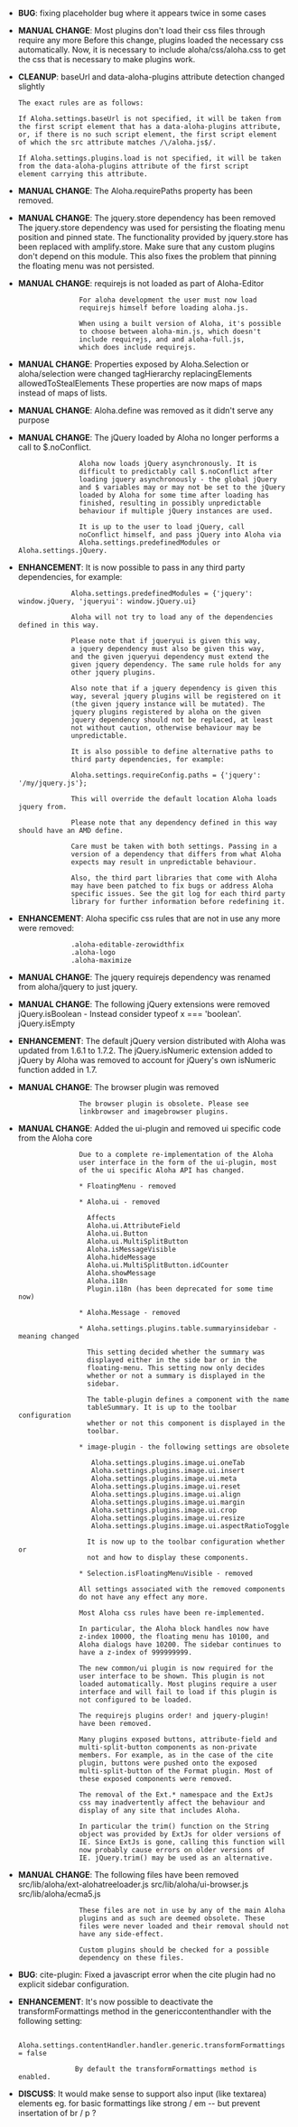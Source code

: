 - **BUG**: fixing placeholder bug where it appears twice in some cases

- **MANUAL CHANGE**: Most plugins don't load their css files through require any more
      Before this change, plugins loaded the necessary css automatically.
      Now, it is necessary to include aloha/css/aloha.css to get the css that is necessary to make plugins work.

- **CLEANUP**: baseUrl and data-aloha-plugins attribute detection changed slightly

      The exact rules are as follows:

	  If Aloha.settings.baseUrl is not specified, it will be taken from
	  the first script element that has a data-aloha-plugins attribute,
	  or, if there is no such script element, the first script element
	  of which the src attribute matches /\/aloha.js$/.
	 
	  If Aloha.settings.plugins.load is not specified, it will be taken
	  from the data-aloha-plugins attribute of the first script
	  element carrying this attribute.

- **MANUAL CHANGE**: The Aloha.requirePaths property has been removed.

- **MANUAL CHANGE**: The jquery.store dependency has been removed
                     The jquery.store dependency was used for persisting the floating menu position and pinned state.
                     The functionality provided by jquery.store has been replaced with amplify.store.
                     Make sure that any custom plugins don't depend on this module.
                     This also fixes the problem that pinning the floating menu was not persisted.

- **MANUAL CHANGE**: requirejs is not loaded as part of Aloha-Editor

                     For aloha development the user must now load
                     requirejs himself before loading aloha.js.

                     When using a built version of Aloha, it's possible
                     to choose between aloha-min.js, which doesn't
                     include requirejs, and and aloha-full.js,
                     which does include requirejs.

- **MANUAL CHANGE**: Properties exposed by Aloha.Selection or aloha/selection were changed
                     tagHierarchy
                     replacingElements
                     allowedToStealElements
                     These properties are now maps of maps instead of maps of lists.

- **MANUAL CHANGE**: Aloha.define was removed as it didn't serve any purpose

- **MANUAL CHANGE**: The jQuery loaded by Aloha no longer performs a call to $.noConflict.

                     Aloha now loads jQuery asynchronously. It is
                     difficult to predictably call $.noConflict after
                     loading jquery asynchronously - the global jQuery
                     and $ variables may or may not be set to the jQuery
                     loaded by Aloha for some time after loading has
                     finished, resulting in possibly unpredictable
                     behaviour if multiple jQuery instances are used.

                     It is up to the user to load jQuery, call
                     noConflict himself, and pass jQuery into Aloha via
                     Aloha.settings.predefinedModules or Aloha.settings.jQuery.

- **ENHANCEMENT**: It is now possible to pass in any third party
                   dependencies, for example:

                   Aloha.settings.predefinedModules = {'jquery': window.jQuery, 'jqueryui': window.jQuery.ui}

                   Aloha will not try to load any of the dependencies defined in this way.

                   Please note that if jqueryui is given this way,
                   a jquery dependency must also be given this way,
                   and the given jqueryui dependency must extend the
                   given jquery dependency. The same rule holds for any
                   other jquery plugins.

                   Also note that if a jquery dependency is given this
                   way, several jquery plugins will be registered on it
                   (the given jquery instance will be mutated). The
                   jquery plugins registered by aloha on the given
                   jquery dependency should not be replaced, at least
                   not without caution, otherwise behaviour may be
                   unpredictable.

                   It is also possible to define alternative paths to
                   third party dependencies, for example:

                   Aloha.settings.requireConfig.paths = {'jquery': '/my/jquery.js'};

                   This will override the default location Aloha loads jquery from.

                   Please note that any dependency defined in this way should have an AMD define.

                   Care must be taken with both settings. Passing in a
                   version of a dependency that differs from what Aloha
                   expects may result in unpredictable behaviour.

                   Also, the third part libraries that come with Aloha
                   may have been patched to fix bugs or address Aloha
                   specific issues. See the git log for each third party
                   library for further information before redefining it.

- **ENHANCEMENT**: Aloha specific css rules that are not in use any more were removed:

                   .aloha-editable-zerowidthfix
                   .aloha-logo
                   .aloha-maximize

- **MANUAL CHANGE**: The jquery requirejs dependency was renamed from aloha/jquery to just jquery.

- **MANUAL CHANGE**: The following jQuery extensions were removed
                     jQuery.isBoolean - Instead consider typeof x === 'boolean'. 
                     jQuery.isEmpty

- **ENHANCEMENT**: The default jQuery version distributed with Aloha was updated from 1.6.1 to 1.7.2.
                   The jQuery.isNumeric extension added to jQuery by Aloha was removed to
                   account for jQuery's own isNumeric function added in 1.7.

- **MANUAL CHANGE**: The browser plugin was removed

                     The browser plugin is obsolete. Please see
                     linkbrowser and imagebrowser plugins.

- **MANUAL CHANGE**: Added the ui-plugin and removed ui specific code from the Aloha core

                     Due to a complete re-implementation of the Aloha
                     user interface in the form of the ui-plugin, most
                     of the ui specific Aloha API has changed.

                     * FloatingMenu - removed

                     * Aloha.ui - removed

                       Affects
                       Aloha.ui.AttributeField
                       Aloha.ui.Button
                       Aloha.ui.MultiSplitButton
                       Aloha.isMessageVisible
                       Aloha.hideMessage
                       Aloha.ui.MultiSplitButton.idCounter
                       Aloha.showMessage
                       Aloha.i18n
                       Plugin.i18n (has been deprecated for some time now)

                     * Aloha.Message - removed

                     * Aloha.settings.plugins.table.summaryinsidebar - meaning changed

                       This setting decided whether the summary was
                       displayed either in the side bar or in the
                       floating-menu. This setting now only decides
                       whether or not a summary is displayed in the
                       sidebar.

                       The table-plugin defines a component with the name
                       tableSummary. It is up to the toolbar configuration
                       whether or not this component is displayed in the
                       toolbar.

                     * image-plugin - the following settings are obsolete

                        Aloha.settings.plugins.image.ui.oneTab
                        Aloha.settings.plugins.image.ui.insert
                        Aloha.settings.plugins.image.ui.meta
                        Aloha.settings.plugins.image.ui.reset
                        Aloha.settings.plugins.image.ui.align
                        Aloha.settings.plugins.image.ui.margin
                        Aloha.settings.plugins.image.ui.crop
                        Aloha.settings.plugins.image.ui.resize
                        Aloha.settings.plugins.image.ui.aspectRatioToggle

                       It is now up to the toolbar configuration whether or
                       not and how to display these components.

                     * Selection.isFloatingMenuVisible - removed
 
                     All settings associated with the removed components
                     do not have any effect any more.

                     Most Aloha css rules have been re-implemented.
                     
                     In particular, the Aloha block handles now have
                     z-index 10000, the floating menu has 10100, and
                     Aloha dialogs have 10200. The sidebar continues to
                     have a z-index of 999999999.

                     The new common/ui plugin is now required for the
                     user interface to be shown. This plugin is not
                     loaded automatically. Most plugins require a user
                     interface and will fail to load if this plugin is
                     not configured to be loaded.

                     The requirejs plugins order! and jquery-plugin!
                     have been removed.

                     Many plugins exposed buttons, attribute-field and
                     multi-split-button components as non-private
                     members. For example, as in the case of the cite
                     plugin, buttons were pushed onto the exposed
                     multi-split-button of the Format plugin. Most of
                     these exposed components were removed.

                     The removal of the Ext.* namespace and the ExtJs
                     css may inadvertently affect the behaviour and
                     display of any site that includes Aloha.

                     In particular the trim() function on the String
                     object was provided by ExtJs for older versions of
                     IE. Since ExtJs is gone, calling this function will
                     now probably cause errors on older versions of
                     IE. jQuery.trim() may be used as an alternative.

- **MANUAL CHANGE**: The following files have been removed
                     src/lib/aloha/ext-alohatreeloader.js
                     src/lib/aloha/ui-browser.js
                     src/lib/aloha/ecma5.js

                     These files are not in use by any of the main Aloha
                     plugins and as such are deemed obsolete. These
                     files were never loaded and their removal should not
                     have any side-effect.

                     Custom plugins should be checked for a possible
                     dependency on these files.

- **BUG**: cite-plugin: Fixed a javascript error when the cite plugin had no explicit sidebar configuration.

- **ENHANCEMENT**:  It's now possible to deactivate the transformFormattings method
                    in the genericcontenthandler with the following setting:
                    
                    Aloha.settings.contentHandler.handler.generic.transformFormattings = false
                    
                    By default the transformFormattings method is enabled.

- **DISCUSS**:      It would make sense to support also input (like textarea) elements
                    eg. for basic formattings like strong / em -- but prevent insertation of br / p ?
